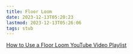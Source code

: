 ```yaml
---
title: Floor Loom
date: 2023-12-13T05:20:23
lastmod: 2023-12-13T05:26:06
tags: stub
---
```


[How to Use a Floor Loom YouTube Video Playlist](https://youtube.com/playlist?list=PLzGIFZvQRog8XZbyyMLldF4ZQHg4IGtAq&si=mDPtZiiTwFF_Mwqw)
